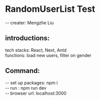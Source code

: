 # RandomUserList Test
-- creater: Mengzhe Liu  
## introductions:
  tech stacks: React, Next, Antd  
  functions: load new users, filter on gender  

## Command:
 -- set up packages: npm i  
 -- run : npm run dev  
 -- browser url: localhost:3000   
